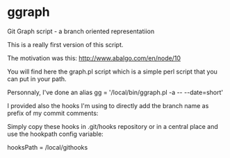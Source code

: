 # ggraph
Git Graph script - a branch oriented representatiion

This is a really first version of this script.

The motivation was this: http://www.abalgo.com/en/node/10

You will find here the graph.pl script which is a simple perl script that you can put in your path.

Personnaly, I've done an alias gg = '/local/bin/ggraph.pl -a -- --date=short'

I provided also the hooks I'm using to directly add the branch name as prefix
of my commit comments:

Simply copy these hooks in .git/hooks repository or in a central place and use
the hookpath config variable:

hooksPath = /local/githooks

